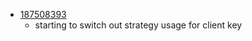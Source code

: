 - [187508393](https://www.pivotaltracker.com/story/show/187508393)
    - starting to switch out strategy usage for client key